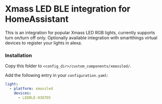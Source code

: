 # Xmass LED BLE integration for HomeAssistant

This is an integration for popular Xmass LED RGB lights, currently supports turn on/turn off only.
Optionally available integration with smartthings virtual devices to register your lights in alexa.



### Installation

Copy this folder to `<config_dir>/custom_components/xmassled/`.

Add the following entry in your `configuration.yaml`:

```yaml
light:
  - platform: xmassled
    devices: 
      - LEDBLE-0387D5 
```